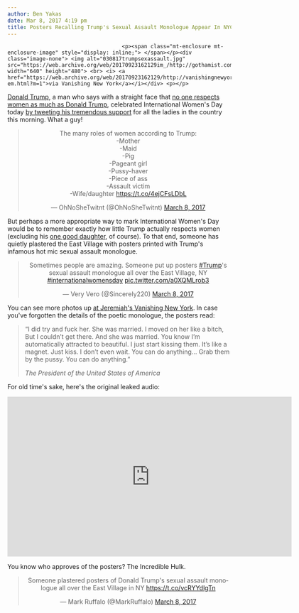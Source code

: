 ```yaml
---
author: Ben Yakas
date: Mar 8, 2017 4:19 pm
title: Posters Recalling Trump's Sexual Assault Monologue Appear In NYC On International Women's Day
---
```


	
										<p><span class="mt-enclosure mt-enclosure-image" style="display: inline;"> </span></p><div class="image-none"> <img alt="030817trumpsexassault.jpg" src="https://web.archive.org/web/20170923162129im_/http://gothamist.com/attachments/byakas/030817trumpsexassault.jpg" width="640" height="480"> <br> <i> <a href="https://web.archive.org/web/20170923162129/http://vanishingnewyork.blogspot.com/2017/03/grab-em.html?m=1">via Vanishing New York</a></i></div> <p></p>

<p><a href="https://web.archive.org/web/20170923162129/http://gothamist.com/tags/donaldtrump">Donald Trump</a>, a man who says with a straight face that <a href="https://web.archive.org/web/20170923162129/https://www.washingtonpost.com/news/the-fix/wp/2017/03/08/21-times-donald-trump-has-assured-us-he-respects-women/?utm_term=.ff6d11ea07d9">no one respects women as much as Donald Trump</a>, celebrated International Women&apos;s Day today <a href="https://web.archive.org/web/20170923162129/http://www.huffingtonpost.com/entry/donald-trump-tweeted-international-womens-day_us_58bfe3e7e4b054a0ea663890">by tweeting his tremendous support</a> for all the ladies in the country this morning. What a guy! </p>

<center><blockquote class="twitter-tweet" data-lang="en"><p lang="en" dir="ltr">The many roles of women according to Trump:<br>-Mother<br>-Maid<br>-Pig<br>-Pageant girl<br>-Pussy-haver <br>-Piece of ass<br>-Assault victim<br>-Wife/daughter <a href="https://web.archive.org/web/20170923162129/https://t.co/4ejCFsLDbL">https://t.co/4ejCFsLDbL</a></p>&#x2014; OhNoSheTwitnt (@OhNoSheTwitnt) <a href="https://web.archive.org/web/20170923162129/https://twitter.com/OhNoSheTwitnt/status/839462387375820801">March 8, 2017</a></blockquote>
<script async src="//web.archive.org/web/20170923162129js_/http://platform.twitter.com/widgets.js" charset="utf-8"></script></center>

<p>But perhaps a more appropriate way to mark International Women&apos;s Day would be to remember exactly how little Trump actually respects women (excluding his <a href="https://web.archive.org/web/20170923162129/http://theconcourse.deadspin.com/a-complete-ish-history-of-donald-trumps-obsession-with-1787304637">one good daughter</a>, of course). To that end, someone has quietly plastered the East Village with posters printed with Trump&apos;s infamous hot mic sexual assault monologue. </p>

<center><blockquote class="twitter-tweet" data-lang="en"><p lang="en" dir="ltr">Sometimes people are amazing. Someone put up posters <a href="https://web.archive.org/web/20170923162129/https://twitter.com/hashtag/Trump?src=hash">#Trump</a>&apos;s sexual assault monologue all over the East Village, NY <a href="https://web.archive.org/web/20170923162129/https://twitter.com/hashtag/internationalwomensday?src=hash">#internationalwomensday</a> <a href="https://web.archive.org/web/20170923162129/https://t.co/a0XQMLrob3">pic.twitter.com/a0XQMLrob3</a></p>&#x2014; Very Vero (@Sincerely220) <a href="https://web.archive.org/web/20170923162129/https://twitter.com/Sincerely220/status/839555500555448320">March 8, 2017</a></blockquote>
<script async src="//web.archive.org/web/20170923162129js_/http://platform.twitter.com/widgets.js" charset="utf-8"></script></center>

<p>You can see more photos up <a href="https://web.archive.org/web/20170923162129/http://vanishingnewyork.blogspot.com/2017/03/grab-em.html?m=1">at Jeremiah&apos;s Vanishing New York</a>. In case you&apos;ve forgotten the details of the poetic monologue, the posters read: </p>

<blockquote>&#x201C;I did try and fuck her. She was married.
I moved on her like a bitch,
But I couldn&#x2019;t get there.
And she was married.
You know I&#x2019;m automatically attracted to beautiful.
I just start kissing them. It&#x2019;s like a magnet. Just kiss.
I don&#x2019;t even wait.
You can do anything&#x2026;
Grab them by the pussy.
You can do anything.&#x201D;

<p><em>The President of the United States of America</em></p></blockquote><p></p>

<p>For old time&apos;s sake, here&apos;s the original leaked audio:</p>

<p><iframe width="640" height="360" src="https://web.archive.org/web/20170923162129if_/https://www.youtube.com/embed/WhsSzIS84ks" frameborder="0" allowfullscreen></iframe></p>

<p>You know who approves of the posters? The Incredible Hulk. </p>

<center><blockquote class="twitter-tweet" data-lang="en"><p lang="en" dir="ltr">Someone plastered posters of Donald Trump&apos;s sexual assault monologue all over the East Village in NY <a href="https://web.archive.org/web/20170923162129/https://t.co/vcRYYdlgTn">https://t.co/vcRYYdlgTn</a></p>&#x2014; Mark Ruffalo (@MarkRuffalo) <a href="https://web.archive.org/web/20170923162129/https://twitter.com/MarkRuffalo/status/839543523888283658">March 8, 2017</a></blockquote>
<script async src="//web.archive.org/web/20170923162129js_/http://platform.twitter.com/widgets.js" charset="utf-8"></script></center>					
										
									
				